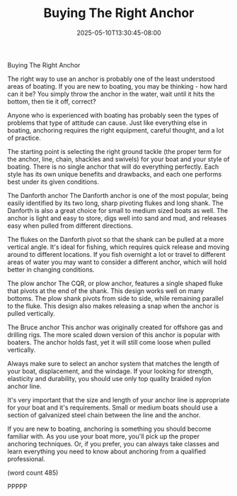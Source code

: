 ﻿---
title: "Buying The Right Anchor"
date: 2025-05-10T13:30:45-08:00
description: "Buying A Boat Tips for Web Success"
featured_image: "/images/Buying A Boat.jpg"
tags: ["Buying A Boat"]
---

Buying The Right Anchor

The right way to use an anchor is probably one of the
least understood areas of boating.  If you are new to
boating, you may be thinking - how hard can it be?  You
simply throw the anchor in the water, wait until it
hits the bottom, then tie it off, correct?

Anyone who is experienced with boating has probably 
seen the types of problems that type of attitude can
cause.  Just like everything else in boating, anchoring
requires the right equipment, careful thought, and a 
lot of practice.  

The starting point is selecting the right ground 
tackle (the proper term for the anchor, line, chain,
shackles and swivels) for your boat and your style
of boating.  There is no single anchor that will do
everything perfectly.  Each style has its own unique
benefits and drawbacks, and each one performs best
under its given conditions.

The Danforth anchor
The Danforth anchor is one of the most popular, 
being easily identified by its two long, sharp
pivoting flukes and long shank.  The Danforth is 
also a great choice for small to medium sized boats
as well.  The anchor is light and easy to store, 
digs well into sand and mud, and releases easy when
pulled from different directions. 

The flukes on the Danforth pivot so that the shank
can be pulled at a more vertical angle.  It's ideal
for fishing, which requires quick release and moving
around to different locations.  If you fish overnight
a lot or travel to different areas of water you may
want to consider a different anchor, which will 
hold better in changing conditions.

The plow anchor
The CQR, or plow anchor, features a single shaped 
fluke that pivots at the end of the shank.  This
design works well on many bottoms.  The plow shank
pivots from side to side, while remaining parallel
to the fluke.  This design also makes releasing a 
snap when the anchor is pulled vertically.

The Bruce anchor
This anchor was originally created for offshore gas
and drilling rigs.  The more scaled down version 
of this anchor is popular with boaters.  The anchor
holds fast, yet it will still come loose when 
pulled vertically.

Always make sure to select an anchor system that
matches the length of your boat, displacement, and
the windage.  If your looking for strength, elasticity
and durability, you should use only top quality
braided nylon anchor line.

It's very important that the size and length of 
your anchor line is appropriate for your boat and
it's requirements.  Small or medium boats should use
a section of galvanized steel chain between the 
line and the anchor.

If you are new to boating, anchoring is something
you should become familiar with.  As you use your 
boat more, you'll pick up the proper anchoring 
techniques.  Or, if you prefer, you can always take
classes and learn everything you need to know about
anchoring from a qualified professional.

(word count 485)

PPPPP
